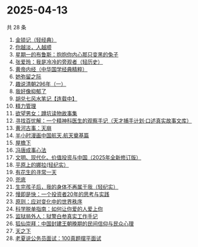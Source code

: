 # 2025-04-13

共 28 条

<!-- BEGIN WEREAD -->
<!-- 最后更新时间 2025-04-13 19:06:48 +0800 -->
1. [金锁记（轻经典）](https://weread.qq.com/web/bookDetail/d1b325f0813ab9d6ag012d44)
1. [你越淡，人越顺](https://weread.qq.com/web/bookDetail/72532740813ab9c5fg017045)
1. [星期一的布鲁斯：抱抱你内心那只变黑的兔子](https://weread.qq.com/web/bookDetail/45732330813ab9d26g019424)
1. [张爱玲：我是冷冷的旁观者（轻历史）](https://weread.qq.com/web/bookDetail/af932f20813ab9acdg0127a3)
1. [黄帝内经（中华国学经典精粹）](https://weread.qq.com/web/bookDetail/5e232c20718443d55e2b9e6)
1. [她弥留之际](https://weread.qq.com/web/bookDetail/df032fd0813ab9cf2g016664)
1. [趣说清朝296年（一）](https://weread.qq.com/web/bookDetail/87432360813ab9cb8g014f8a)
1. [我好像抑郁了](https://weread.qq.com/web/bookDetail/1c032c20813ab9c7cg0178f4)
1. [胡兑七风水笔记【连载中】](https://weread.qq.com/web/bookDetail/de332950813ab9c7cg0134d1)
1. [精力管理](https://weread.qq.com/web/bookDetail/4263296071f8f0464264d41)
1. [欲望男女：蹲坑读物故事集](https://weread.qq.com/web/bookDetail/f83320a0813ab9c90g015c2e)
1. [寻找百忧解：一个精神科医生的观察手记（天才捕手计划·口述真实故事文库）](https://weread.qq.com/web/bookDetail/24332490813ab7b73g017198)
1. [黄河古事：天崩](https://weread.qq.com/web/bookDetail/55532930813ab9ce5g01675f)
1. [半小时漫画中国航天.航天奠基篇](https://weread.qq.com/web/bookDetail/370328f0813ab945bg011467)
1. [屋檐下](https://weread.qq.com/web/bookDetail/1df32b10813ab9cafg014f54)
1. [冯唐成事心法](https://weread.qq.com/web/bookDetail/f2e328e072182b15f2e7179)
1. [文明、现代化、价值投资与中国（2025年全新修订版）](https://weread.qq.com/web/bookDetail/6f5323f071bd7f7b6f521e8)
1. [平原上的娜拉(轻纪实）](https://weread.qq.com/web/bookDetail/f7932bf0813ab9d2eg012157)
1. [有花生的寻常一天](https://weread.qq.com/web/bookDetail/0da32f60813ab6f09g014c5c)
1. [兜底](https://weread.qq.com/web/bookDetail/69f32160813ab9718g011b1b)
1. [生完孩子后，我的身体不再属于我（轻纪实）](https://weread.qq.com/web/bookDetail/89232a40813ab9cb3g018f2f)
1. [慢即是快：一个投资者20年的思考与实践](https://weread.qq.com/web/bookDetail/fb2329d0813ab9cb8g0171c0)
1. [原则：应对变化中的世界秩序](https://weread.qq.com/web/bookDetail/19332dd0728b621d193d571)
1. [科学脱单指南：如何让你爱的人爱上你](https://weread.qq.com/web/bookDetail/970323b0813ab9cb8g012f8a)
1. [监狱局外人：狱警白参真实工作手记](https://weread.qq.com/web/bookDetail/d7232e50813ab9d26g017039)
1. [狐仙崇拜：中国封建王朝晚期的民间信仰与民众心理](https://weread.qq.com/web/bookDetail/535324c0813ab9cf3g0128a8)
1. [天之下](https://weread.qq.com/web/bookDetail/4de326a0721770aa4de95f4)
1. [老夏说公务员面试：100真题摆平面试](https://weread.qq.com/web/bookDetail/e5832a40813ab7181g011041)
<!-- END WEREAD -->